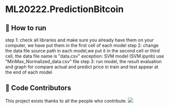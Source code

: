 # ML20222.PredictionBitcoin
## 🚀 How to run
step 1: check all libraries and make sure you already have them on your computer, we have put them in the first cell of each model 
step 2: change the data file source path in each model,we put it in the second cell or third cell, the data file name is "data.csv"
exception: SVM model (SVM.ipynb) use "MinMax_Normalized_data.csv" file 
step 3: run model, the result evaluation and graph for compare actual and predict price in train and test appear at the end of each model
## 🤝 Code Contributors

This project exists thanks to all the people who contribute.
<a href="https://github.com/lavibula/ML20222.PredictionBitcoin/graphs/contributors"><img src="https://opencollective.com/ml20222predictionbitcoin/contributors.svg?width=890&button=false" /></a>
